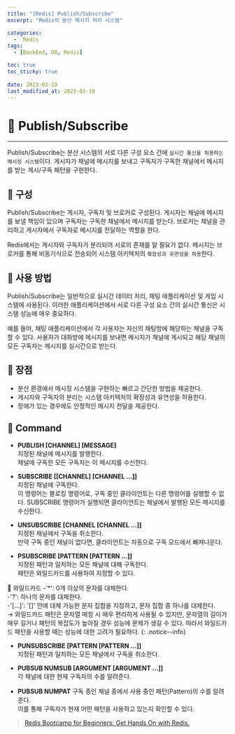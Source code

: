 ```yaml
---
title: "[Redis] Publish/Subscribe"
excerpt: "Redis의 분산 메시지 처리 시스템"

categories:
  -  Redis
tags:
  - [BackEnd, DB, Redis]

toc: true
toc_sticky: true
 
date: 2023-03-19
last_modified_at: 2023-03-19
---
```


# 🚀 Publish/Subscribe
---
Publish/Subscribe는 분산 시스템의 서로 다른 구성 요소 간에 `실시간 통신을 허용하는 메시징 시스템`이다. 
게시자가 채널에 메시지를 보내고 구독자가 구독한 채널에서 메시지를 받는 게시/구독 패턴을 구현한다.

## 📝 구성
Publish/Subscribe는 게시자, 구독자 및 브로커로 구성된다. 
게시자는 채널에 메시지를 보낼 책임이 있으며 구독자는 구독한 채널에서 메시지를 받는다. 
브로커는 채널을 관리하고 게시자에서 구독자로 메시지를 전달하는 역할을 한다.

Redis에서는 게시자와 구독자가 분리되어 서로의 존재를 알 필요가 없다. 
메시지는 브로커를 통해 비동기식으로 전송되어 시스템 아키텍처의 `확장성과 유연성을 허용`한다.


## 📝 사용 방법
Publish/Subscribe는 일반적으로 실시간 데이터 처리, 채팅 애플리케이션 및 게임 시스템에 사용된다. 
이러한 애플리케이션에서 서로 다른 구성 요소 간의 실시간 통신은 시스템 성능에 매우 중요하다.

예를 들어, 채팅 애플리케이션에서 각 사용자는 자신의 채팅방에 해당하는 채널을 구독할 수 있다. 
사용자가 대화방에 메시지를 보내면 메시지가 채널에 게시되고 해당 채널의 모든 구독자는 메시지를 실시간으로 받는다.

## 📝 장점
- 분산 환경에서 메시징 시스템을 구현하는 빠르고 간단한 방법을 제공한다. 
- 게시자와 구독자의 분리는 시스템 아키텍처의 확장성과 유연성을 허용한다.  
- 장애가 있는 경우에도 안정적인 메시지 전달을 제공한다.

## 📝 Command
- **PUBLISH [CHANNEL] [MESSAGE]**  
  지정된 채널에 메시지를 발행한다.  
  채널에 구독한 모든 구독자는 이 메시지를 수신한다.

- **SUBSCRIBE [[CHANNEL] [CHANNEL ...]]**  
  지정된 채널에 구독한다.  
  이 명령어는 블로킹 명령어로, 구독 중인 클라이언트는 다른 명령어를 실행할 수 없다. SUBSCRIBE 명령어가 실행되면 클라이언트는 채널에서 발행된 모든 메시지를 수신한다.

- **UNSUBSCRIBE [CHANNEL [CHANNEL ...]]**  
  지정된 채널에서 구독을 취소한다.  
  만약 구독 중인 채널이 없다면, 클라이언트는 자동으로 구독 모드에서 빠져나온다.

- **PSUBSCRIBE [PATTERN [PATTERN ...]]**  
  지정된 패턴과 일치하는 모든 채널에 대해 구독한다.  
  패턴은 와일드카드를 사용하여 지정할 수 있다.

🔔 와일드카드
-'*': 0개 이상의 문자를 대체한다.  
-'?': 하나의 문자를 대체한다.  
-'[...]': '[]' 안에 대체 가능한 문자 집합을 지정하고, 문자 집합 중 하나를 대체한다.  
→ 와일드카드 패턴은 문자열 매칭 시 매우 편리하게 사용될 수 있지만, 문자열의 길이가 매우 길거나 패턴의 복잡도가 높아질 경우 성능에 문제가 생길 수 있다. 
  따라서 와일드카드 패턴을 사용할 때는 성능에 대한 고려가 필요하다.
{: .notice--info}

- **PUNSUBSCRIBE [PATTERN [PATTERN ...]]**  
  지정된 패턴과 일치하는 모든 채널에서 구독을 취소한다.

- **PUBSUB NUMSUB [ARGUMENT [ARGUMENT ...]]**  
  각 채널에 대한 현재 구독자의 수를 알려준다.

- **PUBSUB NUMPAT** 
  구독 중인 채널 중에서 사용 중인 패턴(Pattern)의 수를 알려준다.  
  이를 통해 구독자가 현재 어떤 패턴을 사용하고 있는지 확인할 수 있다.

> [Redis Bootcamp for Beginners: Get Hands On with Redis.](https://www.udemy.com/course/redis-bootcamp-for-beginners/)  
